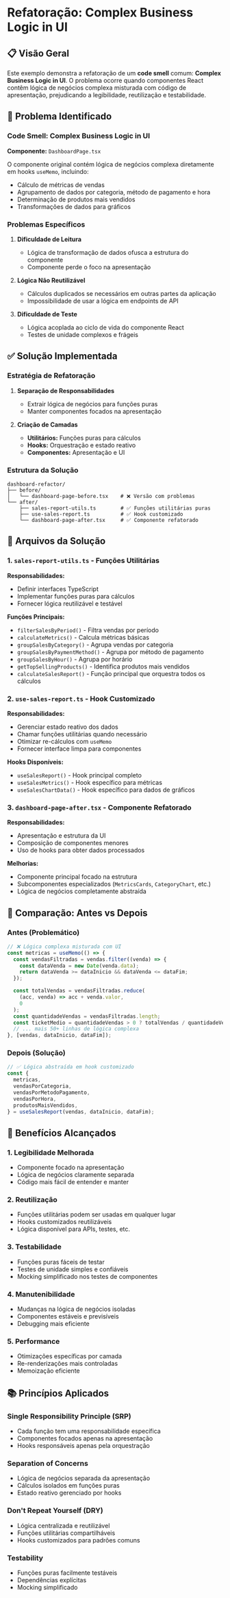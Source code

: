 # Refatoração: Complex Business Logic in UI

## 📋 Visão Geral

Este exemplo demonstra a refatoração de um **code smell** comum: **Complex Business Logic in UI**. O problema ocorre quando componentes React contêm lógica de negócios complexa misturada com código de apresentação, prejudicando a legibilidade, reutilização e testabilidade.

## 🚨 Problema Identificado

### Code Smell: Complex Business Logic in UI

**Componente:** `DashboardPage.tsx`

O componente original contém lógica de negócios complexa diretamente em hooks `useMemo`, incluindo:

- Cálculo de métricas de vendas
- Agrupamento de dados por categoria, método de pagamento e hora
- Determinação de produtos mais vendidos
- Transformações de dados para gráficos

### Problemas Específicos

1. **Dificuldade de Leitura**
   - Lógica de transformação de dados ofusca a estrutura do componente
   - Componente perde o foco na apresentação

2. **Lógica Não Reutilizável**
   - Cálculos duplicados se necessários em outras partes da aplicação
   - Impossibilidade de usar a lógica em endpoints de API

3. **Dificuldade de Teste**
   - Lógica acoplada ao ciclo de vida do componente React
   - Testes de unidade complexos e frágeis

## ✅ Solução Implementada

### Estratégia de Refatoração

1. **Separação de Responsabilidades**
   - Extrair lógica de negócios para funções puras
   - Manter componentes focados na apresentação

2. **Criação de Camadas**
   - **Utilitários:** Funções puras para cálculos
   - **Hooks:** Orquestração e estado reativo
   - **Componentes:** Apresentação e UI

### Estrutura da Solução

```
dashboard-refactor/
├── before/
│   └── dashboard-page-before.tsx    # ❌ Versão com problemas
└── after/
    ├── sales-report-utils.ts        # ✅ Funções utilitárias puras
    ├── use-sales-report.ts          # ✅ Hook customizado
    └── dashboard-page-after.tsx     # ✅ Componente refatorado
```

## 📁 Arquivos da Solução

### 1. `sales-report-utils.ts` - Funções Utilitárias

**Responsabilidades:**

- Definir interfaces TypeScript
- Implementar funções puras para cálculos
- Fornecer lógica reutilizável e testável

**Funções Principais:**

- `filterSalesByPeriod()` - Filtra vendas por período
- `calculateMetrics()` - Calcula métricas básicas
- `groupSalesByCategory()` - Agrupa vendas por categoria
- `groupSalesByPaymentMethod()` - Agrupa por método de pagamento
- `groupSalesByHour()` - Agrupa por horário
- `getTopSellingProducts()` - Identifica produtos mais vendidos
- `calculateSalesReport()` - Função principal que orquestra todos os cálculos

### 2. `use-sales-report.ts` - Hook Customizado

**Responsabilidades:**

- Gerenciar estado reativo dos dados
- Chamar funções utilitárias quando necessário
- Otimizar re-cálculos com `useMemo`
- Fornecer interface limpa para componentes

**Hooks Disponíveis:**

- `useSalesReport()` - Hook principal completo
- `useSalesMetrics()` - Hook específico para métricas
- `useSalesChartData()` - Hook específico para dados de gráficos

### 3. `dashboard-page-after.tsx` - Componente Refatorado

**Responsabilidades:**

- Apresentação e estrutura da UI
- Composição de componentes menores
- Uso de hooks para obter dados processados

**Melhorias:**

- Componente principal focado na estrutura
- Subcomponentes especializados (`MetricsCards`, `CategoryChart`, etc.)
- Lógica de negócios completamente abstraída

## 🔄 Comparação: Antes vs Depois

### Antes (Problemático)

```typescript
// ❌ Lógica complexa misturada com UI
const metricas = useMemo(() => {
  const vendasFiltradas = vendas.filter((venda) => {
    const dataVenda = new Date(venda.data);
    return dataVenda >= dataInicio && dataVenda <= dataFim;
  });

  const totalVendas = vendasFiltradas.reduce(
    (acc, venda) => acc + venda.valor,
    0
  );
  const quantidadeVendas = vendasFiltradas.length;
  const ticketMedio = quantidadeVendas > 0 ? totalVendas / quantidadeVendas : 0;
  // ... mais 50+ linhas de lógica complexa
}, [vendas, dataInicio, dataFim]);
```

### Depois (Solução)

```typescript
// ✅ Lógica abstraída em hook customizado
const {
  metricas,
  vendasPorCategoria,
  vendasPorMetodoPagamento,
  vendasPorHora,
  produtosMaisVendidos,
} = useSalesReport(vendas, dataInicio, dataFim);
```

## 🎯 Benefícios Alcançados

### 1. **Legibilidade Melhorada**

- Componente focado na apresentação
- Lógica de negócios claramente separada
- Código mais fácil de entender e manter

### 2. **Reutilização**

- Funções utilitárias podem ser usadas em qualquer lugar
- Hooks customizados reutilizáveis
- Lógica disponível para APIs, testes, etc.

### 3. **Testabilidade**

- Funções puras fáceis de testar
- Testes de unidade simples e confiáveis
- Mocking simplificado nos testes de componentes

### 4. **Manutenibilidade**

- Mudanças na lógica de negócios isoladas
- Componentes estáveis e previsíveis
- Debugging mais eficiente

### 5. **Performance**

- Otimizações específicas por camada
- Re-renderizações mais controladas
- Memoização eficiente

## 📚 Princípios Aplicados

### Single Responsibility Principle (SRP)

- Cada função tem uma responsabilidade específica
- Componentes focados apenas na apresentação
- Hooks responsáveis apenas pela orquestração

### Separation of Concerns

- Lógica de negócios separada da apresentação
- Cálculos isolados em funções puras
- Estado reativo gerenciado por hooks

### Don't Repeat Yourself (DRY)

- Lógica centralizada e reutilizável
- Funções utilitárias compartilháveis
- Hooks customizados para padrões comuns

### Testability

- Funções puras facilmente testáveis
- Dependências explícitas
- Mocking simplificado
